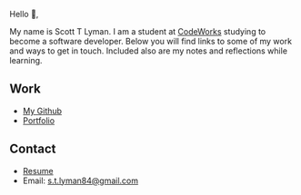Hello 👋, 

My name is Scott T Lyman. I am a student at [CodeWorks](https://boisecodeworks.com) studying to become a software developer. Below you will find links to some of my work and ways to get in touch. Included also are my notes and reflections while learning. 

## Work

  + [My Github](https://github.com/ScottTLyman)
  + [Portfolio](https://ScottTLyman.github.io/)

## Contact

  + [Resume](https://ScottTLyman.github.io/resume)
  + Email: s.t.lyman84@gmail.com
  
